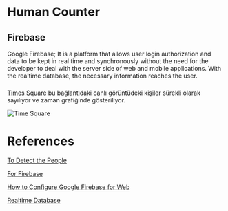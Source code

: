 # Human Counter



## Firebase
Google Firebase; It is a platform that allows user login authorization and data to be kept in real time and synchronously without the need for the developer to deal with the server side of web and mobile applications. With the realtime database, the necessary information reaches the user.
### 
[Times Square](https://www.youtube.com/watch?v=AdUw5RdyZxI ) bu bağlantıdaki canlı görüntüdeki kişiler sürekli olarak sayılıyor ve zaman grafiğinde gösteriliyor. 




 ![Time Square](https://user-images.githubusercontent.com/95358360/145819788-e13f3e42-3eb5-46fb-83db-4d819f5301eb.PNG)
 


# References
[To Detect the People](https://github.com/venkata-sreeram/Social-Distancing-Detection.git)

[For Firebase](https://www.youtube.com/watch?v=rKuGCQda_Qo)

[How to Configure Google Firebase for Web](https://www.youtube.com/watch?v=q5tAUb_bvqg)

[Realtime Database](https://www.w3schools.com/js/js_graphics_chartjs.asp)
